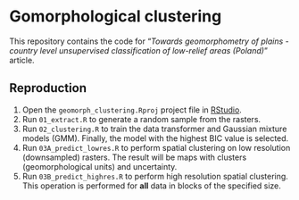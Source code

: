 # Gomorphological clustering

This repository contains the code for “*Towards geomorphometry of plains - country level unsupervised classification of low-relief areas (Poland)*” article.

## Reproduction
1. Open the `geomorph_clustering.Rproj` project file in [RStudio](https://rstudio.com/).
2. Run `01_extract.R` to generate a random sample from the rasters.
3. Run `02_clustering.R` to train the data transformer and Gaussian mixture models (GMM).
Finally, the model with the highest BIC value is selected.
4. Run `03A_predict_lowres.R` to perform spatial clustering on low resolution (downsampled) rasters.
The result will be maps with clusters (geomorphological units) and uncertainty.
5. Run `03B_predict_highres.R` to perform high resolution spatial clustering.
This operation is performed for **all** data in blocks of the specified size.
